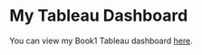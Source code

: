 # My Tableau Dashboard

You can view my Book1 Tableau dashboard [here](https://public.tableau.com/app/profile/dadmehr.didgar/viz/Book1_17175279491720/Dashboard1).

